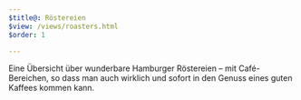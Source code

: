 ```yaml
---
$title@: Röstereien
$view: /views/roasters.html
$order: 1

---
```

Eine Übersicht über wunderbare Hamburger Röstereien – mit Café-Bereichen, so dass man auch wirklich und sofort in den Genuss eines guten Kaffees kommen kann. 